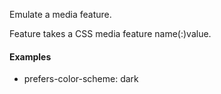Emulate a media feature.

Feature takes a CSS media feature name(:)value.

#### Examples

- prefers-color-scheme: dark